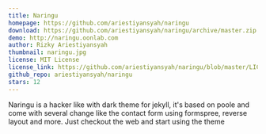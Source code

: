 ```yaml
---
title: Naringu
homepage: https://github.com/ariestiyansyah/naringu
download: https://github.com/ariestiyansyah/naringu/archive/master.zip
demo: http://naringu.oonlab.com
author: Rizky Ariestiyansyah
thumbnail: naringu.jpg
license: MIT License
license_link: https://github.com/ariestiyansyah/naringu/blob/master/LICENSE.md
github_repo: ariestiyansyah/naringu
stars: 12
---
```


Naringu is a hacker like with dark theme for jekyll, it's based on
poole and come with several change like the contact form using
formspree, reverse layout and more. Just checkout the web and start
using the theme
